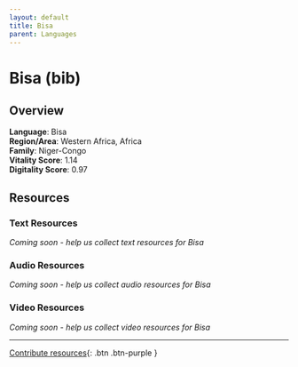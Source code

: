 ```yaml
---
layout: default
title: Bisa
parent: Languages
---
```


# Bisa (bib)

## Overview

**Language**: Bisa  
**Region/Area**: Western Africa, Africa  
**Family**: Niger-Congo  
**Vitality Score**: 1.14  
**Digitality Score**: 0.97  

## Resources

### Text Resources
*Coming soon - help us collect text resources for Bisa*

### Audio Resources
*Coming soon - help us collect audio resources for Bisa*

### Video Resources
*Coming soon - help us collect video resources for Bisa*

---

[Contribute resources](https://fairtrain.github.io/){: .btn .btn-purple }

